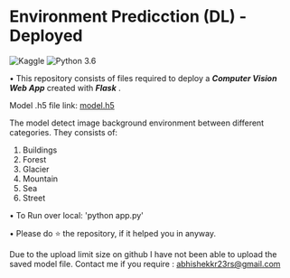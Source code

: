 # Environment Predicction (DL) - Deployed
![Kaggle](https://img.shields.io/badge/Dataset-Kaggle-blue.svg) ![Python 3.6](https://img.shields.io/badge/Python-3.7-brightgreen.svg) 

• This repository consists of files required to deploy a ___Computer Vision Web App___ created with ___Flask___ .

 Model .h5 file link: [model.h5](https://drive.google.com/file/d/16F4ljKk0kb5-XYhBtkGefTZNyjAqRKHD/view?usp=sharing)
 
 The model detect image background environment between different categories. They consists of:
 1) Buildings
 2) Forest
 3) Glacier
 4) Mountain
 5) Sea
 6) Street
 
• To Run over local: 'python app.py'

• Please do ⭐ the repository, if it helped you in anyway.

Due to the upload limit size on github I have not been able to upload the saved model file.
Contact me if you require : abhishekkr23rs@gmail.com
